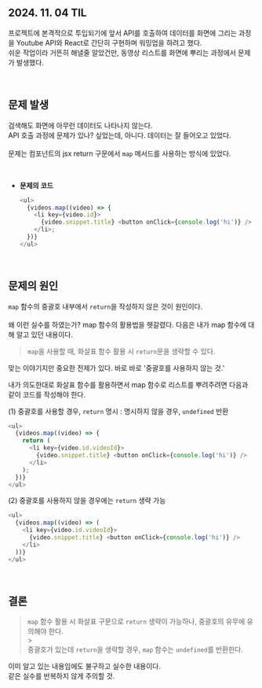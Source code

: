 ## 2024. 11. 04 TIL

프로젝트에 본격적으로 투입되기에 앞서 API를 호출하여 데이터를 화면에 그리는 과정을 Youtube API와 React로 간단히 구현하며 워밍업을 하려고 했다.<br> 쉬운 작업이라 거뜬히 해낼줄 알았건만, 동영상 리스트를 화면에 뿌리는 과정에서 문제가 발생했다.

<br>

## 문제 발생

검색해도 화면에 아무런 데이터도 나타나지 않는다.<br>
API 호출 과정에 문제가 있나? 싶었는데, 아니다. 데이터는 잘 들어오고 있었다. <br><br>
문제는 컴포넌트의 jsx return 구문에서 `map` 메서드를 사용하는 방식에 있었다.

<br>

- **문제의 코드**

  ```js
  <ul>
    {videos.map((video) => {
      <li key={video.id}>
        {video.snippet.title} <button onClick={console.log('hi')} />
      </li>;
    })}
  </ul>
  ```

  <br>

## 문제의 원인

`map` 함수의 중괄호 내부에서 `return`을 작성하지 않은 것이 원인이다.
<br><br>
왜 이런 실수를 하였는가? map 함수의 활용법을 헷갈렸다. 다음은 내가 map 함수에 대해 알고 있던 내용이다. <br>

> `map`을 사용할 때, 화살표 함수 활용 시 `return`문을 생략할 수 있다.

맞는 이야기지만 중요한 전제가 있다. 바로 바로 '중괄호를 사용하지 않는 것.'

내가 의도한대로 화살표 함수를 활용하면서 map 함수로 리스트를 뿌려주려면 다음과 같이 코드를 작성해야 한다.

(1) 중괄호를 사용할 경우, `return` 명시 : 명시하지 않을 경우, `undefined` 반환

```js
<ul>
  {videos.map((video) => {
    return (
      <li key={video.id.videoId}>
        {video.snippet.title} <button onClick={console.log('hi')} />
      </li>
    );
  })}
</ul>
```

(2) 중괄호를 사용하지 않을 경우에는 `return` 생략 가능

```js
<ul>
  {videos.map((video) => (
    <li key={video.id.videoId}>
      {video.snippet.title} <button onClick={console.log('hi')} />
    </li>
  ))}
</ul>
```

<br>

## 결론

> `map` 함수 활용 시 화살표 구문으로 `return` 생략이 가능하나, 중괄호의 유무에 유의해야 한다. <br> > <br> 중괄호가 있는데 `return`을 생략할 경우, `map` 함수는 `undefined`를 반환한다.

이미 알고 있는 내용임에도 불구하고 실수한 내용이다. <br>
같은 실수를 반복하지 않게 주의할 것.
